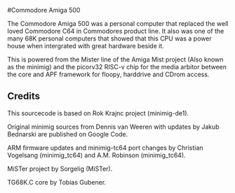 #Commodore Amiga 500

The Commodore Amiga 500 was a personal computer that replaced the well loved Commodore C64 in Commodores product line. It also was one of the many 68K personal computers that showed that this CPU was a power house when intergrated with great hardware beside it.

This is powered from the Mister line of the Amiga Mist project (Also known as the minimig) and the picorv32 RISC-v chip for the media arbitor between the core and APF framework for floopy, harddrive and CDrom access.

## Credits

This sourcecode is based on Rok Krajnc project (minimig-de1).

Original minimig sources from Dennis van Weeren with updates by Jakub Bednarski are published on Google Code.

ARM firmware updates and minimig-tc64 port changes by Christian Vogelsang (minimig_tc64) and A.M. Robinson (minimig_tc64).

MiSTer project by Sorgelig (MiSTer).

TG68K.C core by Tobias Gubener.
